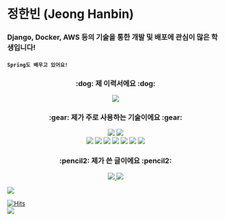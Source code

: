 # 정한빈 (Jeong Hanbin)
### Django, Docker, AWS 등의 기술을 통한 개발 및 배포에 관심이 많은 학생입니다!
#### `Spring도 배우고 있어요!`

<h3 align="center">:dog: 제 이력서에요 :dog:</h3>
<p align="center">
<a href=https://bit.ly/2LBtGFC><img src="https://img.shields.io/static/v1?logo=Notion&logoColor=white&message=Notion&color=black&label="/></a>
</p>
<h3 align="center">:gear: 제가 주로 사용하는 기술이에요 :gear:</h3>

<p align="center">
<img src="https://img.shields.io/badge/Python-3776AB?style=flat-square&logo=Python&logoColor=white"/>
<img src="https://img.shields.io/badge/Java-007396?style=flat-square&logo=Java&logoColor=white"/></a>
<br>
<img src="https://img.shields.io/badge/Django-092E20?style=flat-square&logo=Django&logoColor=white"/></a>
<img src="https://img.shields.io/badge/AmazonEC2-232F3E?style=flat-square&logo=AmazonEC2&logoColor=white"/></a>
<img src="https://img.shields.io/badge/AmazonELB-232F3E?style=flat-square&logo=ALB&logoColor=white"/></a>
<img src="https://img.shields.io/badge/MySQL-4479A1?style=flat-square&logo=MySQL&logoColor=white"/></a>
<img src="https://img.shields.io/badge/Spring-6DB33F?style=flat-square&logo=Spring&logoColor=white"/></a>
<img src="https://img.shields.io/badge/Git-6DB33F?style=flat-square&logo=Git&logoColor=white"/></a>
<img src="https://img.shields.io/badge/Docker-2496ED?style=flat-square&logo=Docker&logoColor=white"/></a></a>
</p>

<h3 align="center">:pencil2: 제가 쓴 글이에요 :pencil2:</h3>

<p align="center">
 <a target="_blank" href="https://github.com/hanbin8269/TIL"><img src="http://img.shields.io/badge/-TIL-yellow?style=flat-square&logo=github&locoColor=white"</a>
 <a target="_blank" href="https://hanbin8269.tistory.com/"><img src="https://img.shields.io/badge/Blog-%2312100E.svg?&style=flat-square&logo=dev.to&logoColor=white" />
</p>
   
  <div>
  <a href="https://github.com/hanbin8269">
   <img src="https://github-readme-stats.vercel.app/api?username=hanbin8269">
 </a>
 </div>
 
  [![Hits](https://hits.seeyoufarm.com/api/count/incr/badge.svg?url=https://github.com/hanbin8269)](https://hits.seeyoufarm.com)
  <br>
  ![](https://img.shields.io/github/followers/hanbin8269?style=social)
